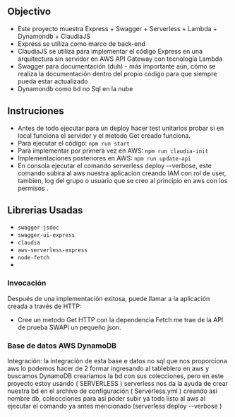 ## Objectivo
- Este proyecto muestra Express + Swagger + Serverless + Lambda + Dynamondb + ClaudiaJS
- Express se utiliza como marco de back-end
- ClaudiaJS se utiliza para implementar el código Express en una arquitectura sin servidor en AWS API  Gateway con tecnología Lambda
- Swagger para documentación (duh) - más importante aún, cómo se realiza la documentación dentro del propio código para que siempre pueda estar actualizado
- Dynamondb como bd no Sql en la nube

## Instruciones
- Antes de todo ejecutar para un deploy hacer test unitarios probar si en local funciona el servidor y el metodo Get creado funciona.
- Para ejecutar el código: `npm run start`
- Para implementar por primera vez en AWS: `npm run claudia-init`
- Implementaciones posteriores en AWS: `npm run update-api`
- En consola ejecutar el comando serverless deploy --verbose, este comando subira al aws nuestra aplicacion creando IAM con rol de user, tambien, log del grupo o usuario que se creo al principio en aws con los permisos .

## Librerias Usadas
- `swagger-jsdoc`
- `swagger-ui-express`
- `claudia`
- `aws-serverless-express`
- `node-fetch`
-  

### Invocación

Después de una implementación exitosa, puede llamar a la aplicación creada a través de HTTP:

- Cree un metodo Get HTTP con la dependencia Fetch me trae de la API de prueba SWAPI un pequeño json.

### Base de datos AWS DynamoDB

Integración: la integración de esta base e datos no sql que nos proporciona aws lo podemos hacer de 2 formar ingresando al tableblero en aws y buscamos DynamoDB creariamos la bd con sus colecciones, pero en este proyecto estoy usando ( SERVERLESS ) serverless nos da la ayuda de crear nuestra bd en el archivo de configuración ( Serverless.yml ) creando asi  nombre db, coleccciones para asi poder subir ya todo listo al aws al ejecutar el comando ya antes mencionado (serverless deploy --verbose )  


